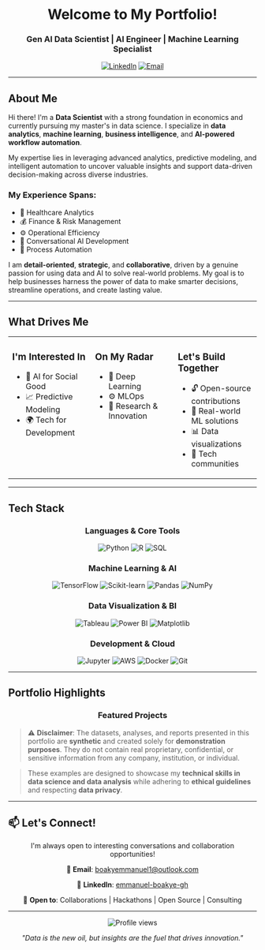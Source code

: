 <div align="center">
  
#  Welcome to My Portfolio!

### Gen AI Data Scientist | AI Engineer | Machine Learning Specialist

[![LinkedIn](https://img.shields.io/badge/LinkedIn-0077B5?style=for-the-badge&logo=linkedin&logoColor=white)](https://linkedin.com/in/emmanuel-boakye-gh)
[![Email](https://img.shields.io/badge/Email-D14836?style=for-the-badge&logo=gmail&logoColor=white)](mailto:boakyemmanuel1@outlook.com)

</div>

---

##  About Me

Hi there! I'm a **Data Scientist** with a strong foundation in economics and currently pursuing my master's in data science. I specialize in **data analytics**, **machine learning**, **business intelligence**, and **AI-powered workflow automation**.

My expertise lies in leveraging advanced analytics, predictive modeling, and intelligent automation to uncover valuable insights and support data-driven decision-making across diverse industries.

###  My Experience Spans:
- 🏥 Healthcare Analytics
- 💰 Finance & Risk Management
- ⚙️ Operational Efficiency
- 🤖 Conversational AI Development
- 🔄 Process Automation

I am **detail-oriented**, **strategic**, and **collaborative**, driven by a genuine passion for using data and AI to solve real-world problems. My goal is to help businesses harness the power of data to make smarter decisions, streamline operations, and create lasting value.

---

##  What Drives Me

<table>
<tr>
<td width="33%" valign="top">

###  I'm Interested In
- 🤖 AI for Social Good
- 📈 Predictive Modeling
- 🌍 Tech for Development

</td>
<td width="33%" valign="top">

###  On My Radar
- 🧠 Deep Learning
- ⚙️ MLOps
- 🔬 Research & Innovation

</td>
<td width="33%" valign="top">

###  Let's Build Together
- 🔓 Open-source contributions
- 🤯 Real-world ML solutions
- 📊 Data visualizations
- 💬 Tech communities

</td>
</tr>
</table>

---

##  Tech Stack

<div align="center">

### Languages & Core Tools
![Python](https://img.shields.io/badge/Python-3776AB?style=for-the-badge&logo=python&logoColor=white)
![R](https://img.shields.io/badge/R-276DC3?style=for-the-badge&logo=r&logoColor=white)
![SQL](https://img.shields.io/badge/SQL-4479A1?style=for-the-badge&logo=postgresql&logoColor=white)

### Machine Learning & AI
![TensorFlow](https://img.shields.io/badge/TensorFlow-FF6F00?style=for-the-badge&logo=tensorflow&logoColor=white)
![Scikit-learn](https://img.shields.io/badge/Scikit--learn-F7931E?style=for-the-badge&logo=scikit-learn&logoColor=white)
![Pandas](https://img.shields.io/badge/Pandas-150458?style=for-the-badge&logo=pandas&logoColor=white)
![NumPy](https://img.shields.io/badge/NumPy-013243?style=for-the-badge&logo=numpy&logoColor=white)

### Data Visualization & BI
![Tableau](https://img.shields.io/badge/Tableau-E97627?style=for-the-badge&logo=tableau&logoColor=white)
![Power BI](https://img.shields.io/badge/Power_BI-F2C811?style=for-the-badge&logo=powerbi&logoColor=black)
![Matplotlib](https://img.shields.io/badge/Matplotlib-11557c?style=for-the-badge&logo=python&logoColor=white)

### Development & Cloud
![Jupyter](https://img.shields.io/badge/Jupyter-F37626?style=for-the-badge&logo=jupyter&logoColor=white)
![AWS](https://img.shields.io/badge/AWS-232F3E?style=for-the-badge&logo=amazon-aws&logoColor=white)
![Docker](https://img.shields.io/badge/Docker-2496ED?style=for-the-badge&logo=docker&logoColor=white)
![Git](https://img.shields.io/badge/Git-F05032?style=for-the-badge&logo=git&logoColor=white)

</div>

---

##  Portfolio Highlights

<div align="center">

###  Featured Projects

</div>

> ⚠️ **Disclaimer**: The datasets, analyses, and reports presented in this portfolio are **synthetic** and created solely for **demonstration purposes**. They do not contain real proprietary, confidential, or sensitive information from any company, institution, or individual.

> These examples are designed to showcase my **technical skills in data science and data analysis** while adhering to **ethical guidelines** and respecting **data privacy**.

---

## 📫 Let's Connect!

<div align="center">

I'm always open to interesting conversations and collaboration opportunities!

📧 **Email**: [boakyemmanuel1@outlook.com](mailto:boakyemmanuel1@outlook.com)

🔗 **LinkedIn**: [emmanuel-boakye-gh](https://linkedin.com/in/emmanuel-boakye-gh)

💬 **Open to**: Collaborations | Hackathons | Open Source | Consulting

---

<img src="https://komarev.com/ghpvc/?username=your-username&color=blueviolet&style=flat-square&label=Profile+Views" alt="Profile views" />

*"Data is the new oil, but insights are the fuel that drives innovation."*

</div>
